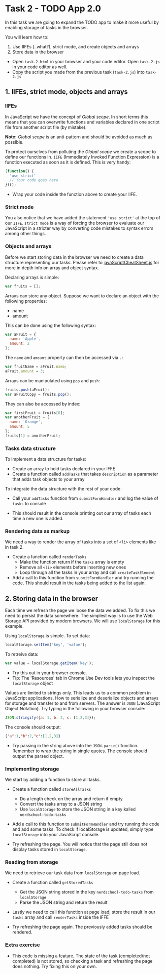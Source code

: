 # Task 2 - TODO App 2.0

In this task we are going to expand the TODO app to make it more useful by enabling storage of tasks in the browser.

You will learn how to:
 1. Use IIFEs (..what?), strict mode, and create objects and arrays
 2. Store data in the browser

* Open `task-2.html` in your browser and your code editor. Open `task-2.js` in your code editor as well.
* Copy the script you made from the previous task (`task-2.js`) into `task-2.js`

## 1. IIFEs, strict mode, objects and arrays

### IIFEs
In JavaScript we have the concept of _Global scope_. In short terms this means that you can overwrite functions and variables declared in one script file from another script file (by mistake).

**Note:** _Global scope_ is an anti-pattern and should be avoided as much as possible.

To protect ourselves from polluting the _Global scope_ we create a scope to define our functions in. `IIFE` (Immediately Invoked Function Expression) is a function executed as soon as it is defined. This is very handy:

```javascript
(function() {
  'use strict'
  // Your code goes here
})();
```
* Wrap your code inside the function above to create your IIFE.

### Strict mode
You also notice that we have added the statement `'use strict'` at the top of our `IIFE`. `strict mode` is a way of forcing the browser to evaluate our JavaScript in a stricter way by converting code mistakes to syntax errors among other things.

### Objects and arrays
Before we start storing data in the browser we need to create a data structure  representing our tasks. Please refer to  [javaScriptCheatSheet.js](../javaScriptCheatSheet.js) for more in depth info on array and object syntax.

Declaring arrays is simple:

```javascript
var fruits = [];
```

Arrays can store any object. Suppose we want to declare an object with the following properties:
 - name
 - amount

This can be done using the following syntax:
```javascript
var aFruit = {
  name: 'Apple',
  amount: 2
};
```

The `name` and `amount` property can then be accessed via `.`:
```javascript
var fruitName = aFruit.name;
aFruit.amount = 3;
```

Arrays can be manipulated using `pop` and `push`:
```javascript
fruits.push(aFruit);
var aFruitCopy = fruits.pop();
```

They can also be accessed by index:
```javascript
var firstFruit = fruits[0];
var anotherFruit = {
  name: 'Orange',
  amount: 5
};
fruits[1] = anotherFruit;
```
### Tasks data structure

To implement a data structure for tasks:

* Create an array to hold tasks declared in your IFFE
* Create a function called `addTasks` that takes `description` as a parameter
that adds task objects to your array

To integrate the data structure with the rest of your code:
* Call your `addTasks` function from `submitFormHandler` and log the value of `tasks` to console

* This should result in the console printing out our array of tasks each time a new one is added.

### Rendering data as markup
We need a way to render the array of tasks into a set of `<li>` elements like in task 2.

* Create a function called `renderTasks`
  * Make the function return if the `tasks` array is empty
  * Remove all `<li>` elements before inserting new ones
  * Loop through all the tasks in your array and call `createTaskElement`
* Add a call to this function from `submitFormHandler` and try running the code. This should result in the tasks being added to the list again.

## 2. Storing data in the browser

Each time we refresh the page we loose the data we added. To fix this we need to persist the data somewhere. The simplest way is to use the Web Storage API provided by modern browsers. We will use `localStorage` for this example.

Using `localStorage` is simple. To set data:

```javascript
localStorage.setItem('key', 'value');
```

To retreive data:

```javascript
var value = localStorage.getItem('key');
```

* Try this out in your browser console.
* Tip: The 'Resources' tab in Chrome Use Dev tools lets you inspect the `localStorage` object

Values are limited to strings only. This leads us to a common problem in JavaScript applications. How to serialize and deserialize objects and arrays for storage and transfer to and from servers. The answer is `JSON` (JavaScript Object Notation). Try typing in the following in your browser console:
```javascript
JSON.stringify({a: 1, b: 2, c: [1,2,3]});
```

The console should output:

```json
{"a":1,"b":2,"c":[1,2,3]}
```

* Try passing in the string above into the `JSON.parse()` function. Remember to wrap the string in single quotes. The console should output the parsed object.

### Implementing storage

We start by adding a function to store all tasks.

* Create a function called `storeAllTasks`
  * Do a length check on the array and return if empty
  * Convert the tasks array to a JSON string
  * Use `localStorage` to store the JSON string in a key kalled `nerdschool-todo-tasks`

* Add a call to this function to `submitFormHandler` and try running the code and add some tasks. To check if localStorage is updated, simply type `localStorage` into your JavaScript console.

* Try refreshing the page. You will notice that the page still does not display tasks stored in `localStorage`.

### Reading from storage
We need to retrieve our task data from `localStorage` on page load.

* Create a function called `getStoredTasks`
  * Get the JSON string stored in the key `nerdschool-todo-tasks` from `localStorage`
  * Parse the JSON string and return the result
* Lastly we need to call this function at page load, store the result in our `tasks` array and call `renderTasks` inside the IFFE

* Try refreshing the page again. The previously added tasks should be rendered.

### Extra exercise
* This code is missing a feature. The state of the task (completed/not completed) is not stored, so checking a task and refreshing the page does nothing. Try fixing this on your own.
